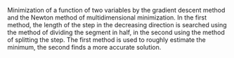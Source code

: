 Minimization of a function of two variables by the gradient descent method and the Newton method of multidimensional minimization. In the first method, the length of the step in the decreasing direction is searched using the method of dividing the segment in half, in the second using the method of splitting the step. The first method is used to roughly estimate the minimum, the second finds a more accurate solution.
